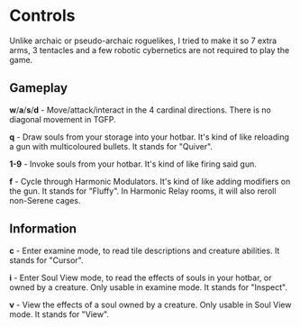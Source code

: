 # Controls

Unlike archaic or pseudo-archaic roguelikes, I tried to make it so 7 extra arms, 3 tentacles and a few robotic cybernetics are not required to play the game.

## Gameplay

**w**/**a**/**s**/**d** - Move/attack/interact in the 4 cardinal directions. There is no diagonal movement in TGFP.

**q** - Draw souls from your storage into your hotbar. It's kind of like reloading a gun with multicoloured bullets. It stands for "Quiver".

**1-9** - Invoke souls from your hotbar. It's kind of like firing said gun.

**f** - Cycle through Harmonic Modulators. It's kind of like adding modifiers on the gun. It stands for "Fluffy". In Harmonic Relay rooms, it will also reroll non-Serene cages.

## Information

**c** - Enter examine mode, to read tile descriptions and creature abilities. It stands for "Cursor".

**i** - Enter Soul View mode, to read the effects of souls in your hotbar, or owned by a creature. Only usable in examine mode. It stands for "Inspect".

**v** - View the effects of a soul owned by a creature. Only usable in Soul View mode. It stands for "View".
